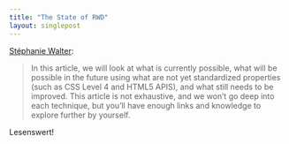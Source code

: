 ```yaml
---
title: "The State of RWD"
layout: singlepost
---
```


[Stéphanie Walter](http://mobile.smashingmagazine.com/2013/05/29/the-state-of-responsive-web-design/):

>In this article, we will look at what is currently possible, what will be possible in the future using what are not yet standardized properties (such as CSS Level 4 and HTML5 APIS), and what still needs to be improved. This article is not exhaustive, and we won’t go deep into each technique, but you’ll have enough links and knowledge to explore further by yourself.

Lesenswert!